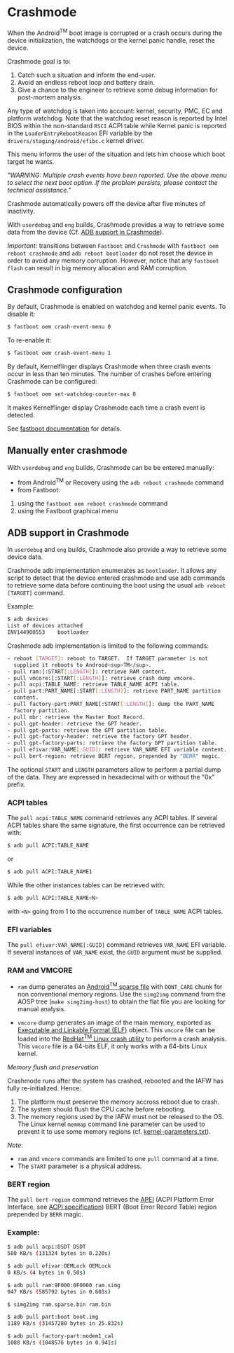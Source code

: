 Crashmode
=========

When the Android<sup>TM</sup> boot image is corrupted or a crash
occurs during the device initialization, the watchdogs or the kernel
panic handle, reset the device.

Crashmode goal is to:

1. Catch such a situation and inform the end-user.
2. Avoid an endless reboot loop and battery drain.
3. Give a chance to the engineer to retrieve some debug information
   for post-mortem analysis.

Any type of watchdog is taken into account: kernel, security, PMC, EC
and platform watchdog.  Note that the watchdog reset reason is
reported by Intel BIOS within the non-standard `RSCI` ACPI table while
Kernel panic is reported in the `LoaderEntryRebootReason` EFI variable
by the `drivers/staging/android/efibc.c` kernel driver.

This menu informs the user of the situation and lets him choose which
boot target he wants.

*"WARNING: Multiple crash events have been reported. Use the above menu
to select the next boot option. If the problem persists, please
contact the technical assistance."*

Crashmode automatically powers off the device after five minutes
of inactivity.

With `userdebug` and `eng` builds, Crashmode provides a way to
retrieve some data from the device (Cf.
[ADB support in Crashmode](#adb-support-in-crashmode)).

*Important*: transitions between `Fastboot` and `Crashmode` with
`fastboot oem reboot crashmode` and `adb reboot bootloader` do not
reset the device in order to avoid any memory corruption.  However,
notice that any `fastboot flash` can result in big memory allocation
and RAM corruption.

Crashmode configuration
-----------------------------------------------------

By default, Crashmode is enabled on watchdog and kernel panic events.
To disable it:

```bash
$ fastboot oem crash-event-menu 0
```

To re-enable it:

```bash
$ fastboot oem crash-event-menu 1
```

By default, Kernelflinger displays Crashmode when three crash events
occur in less than ten minutes.  The number of crashes before entering
Crashmode can be configured:

```bash
$ fastboot oem set-watchdog-counter-max 0
```

It makes Kernelflinger display Crashmode each time a crash event is
detected.

See [fastboot documentation](./fastboot.md) for details.

Manually enter crashmode
------------------------

With `userdebug` and `eng` builds, Crashmode can be be entered
manually:

* from Android<sup>TM</sup> or Recovery using the `adb reboot
  crashmode` command
* from Fastboot:

1. using the `fastboot oem reboot crashmode` command
2. using the Fastboot graphical menu

ADB support in Crashmode
------------------------

In `userdebug` and `eng` builds, Crashmode also provide a way to
retrieve some device data.

Crashmode adb implementation enumerates as `bootloader`.  It allows
any script to detect that the device entered crashmode and use adb
commands to retrieve some data before continuing the boot using the
usual `adb reboot [TARGET]` command.

Example:
```bash
$ adb devices
List of devices attached
INV144900553    bootloader
```

Crashmode adb implementation is limited to the following commands:

```bash
- reboot [TARGET]: reboot to TARGET.  If TARGET parameter is not
  supplied it reboots to Android<sup>TM</sup>.
- pull ram:[:START[:LENGTH]]: retrieve RAM content.
- pull vmcore:[:START[:LENGTH]]: retrieve crash dump vmcore.
- pull acpi:TABLE_NAME: retrieve TABLE_NAME ACPI table.
- pull part:PART_NAME[:START[:LENGTH]]: retrieve PART_NAME partition
  content.
- pull factory-part:PART_NAME[:START[:LENGTH]]: dump the PART_NAME
  factory partition.
- pull mbr: retrieve the Master Boot Record.
- pull gpt-header: retrieve the GPT header.
- pull gpt-parts: retrieve the GPT partition table.
- pull gpt-factory-header: retrieve the factory GPT header.
- pull gpt-factory-parts: retrieve the factory GPT partition table.
- pull efivar:VAR_NAME[:GUID]: retrieve VAR_NAME EFI variable content.
- pull bert-region: retrieve BERT region, prepended by "BERR" magic.
```

The optional `START` and `LENGTH` parameters allow to perform a
partial dump of the data.  They are expressed in hexadecimal with or
without the "0x" prefix.

### ACPI tables

The `pull acpi:TABLE_NAME` command retrieves any ACPI tables.  If
several ACPI tables share the same signature, the first occurrence can
be retrieved with:

```bash
$ adb pull ACPI:TABLE_NAME
```

or

```bash
$ adb pull ACPI:TABLE_NAME1
```

While the other instances tables can be retrieved with:

```bash
$ adb pull ACPI:TABLE_NAME<N>
```

with `<N>` going from 1 to the occurrence number of `TABLE_NAME` ACPI
tables.

### EFI variables

The `pull efivar:VAR_NAME[:GUID]` command retrieves `VAR_NAME` EFI
variable. If several instances of `VAR_NAME` exist, the `GUID`
argument must be supplied.

### RAM and VMCORE

* `ram` dump generates an
  [Android<sup>TM</sup> sparse file](http://www.2net.co.uk/tutorial/android-sparse-image-format)
  with `DONT_CARE` chunk for non conventional memory regions.  Use the
  `simg2img` command from the AOSP tree (`make simg2img-host`) to
  obtain the flat file you are looking for manual analysis.

* `vmcore` dump generates an image of the main memory, exported as
  [Executable and Linkable Format (ELF)](https://en.wikipedia.org/wiki/Executable_and_Linkable_Format)
  object. This `vmcore` file can be loaded into the
  [RedHat<sup>TM</sup> Linux crash utility](http://people.redhat.com/anderson/crash_whitepaper/)
  to perform a crash analysis.  This `vmcore` file is a 64-bits ELF,
  it only works with a 64-bits Linux kernel.

*Memory flush and preservation*

Crashmode runs after the system has crashed, rebooted and the IAFW has
fully re-initialized.  Hence:

1. The platform must preserve the memory accross reboot due to crash.
2. The system should flush the CPU cache before rebooting.
3. The memory regions used by the IAFW must not be released to the OS.
   The Linux kernel `memmap` command line parameter can be used to
   prevent it to use some memory regions
   (cf. [kernel-parameters.txt](https://www.kernel.org/doc/Documentation/kernel-parameters.txt)).

*Note*:

* `ram` and `vmcore` commands are limited to one `pull` command at a
  time.
* The `START` parameter is a physical address.

### BERT region

The `pull bert-region` command retrieves the
[APEI](https://firmware.intel.com/sites/default/files/resources/A_Tour_beyond_BIOS_Implementing_APEI_with_UEFI_White_Paper.pdf)
(ACPI Platform Error Interface, see
[ACPI specification](http://uefi.org/specifications)) BERT (Boot Error
Record Table) region prepended by `BERR` magic.

### Example:

```bash
$ adb pull acpi:DSDT DSDT
580 KB/s (131324 bytes in 0.220s)

$ adb pull efivar:OEMLock OEMLock
0 KB/s (4 bytes in 0.50s)

$ adb pull ram:9F000:0F0000 ram.simg
947 KB/s (585792 bytes in 0.603s)

$ simg2img ram.sparse.bin ram.bin

$ adb pull part:boot boot.img
1189 KB/s (31457280 bytes in 25.832s)

$ adb pull factory-part:modem1_cal
1088 KB/s (1048576 bytes in 0.941s)
```

